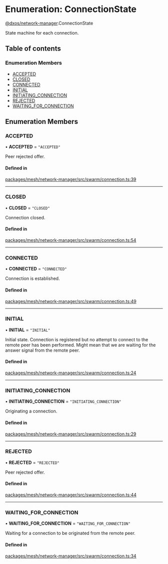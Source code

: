 # Enumeration: ConnectionState

[@dxos/network-manager](../modules/dxos_network_manager.md).ConnectionState

State machine for each connection.

## Table of contents

### Enumeration Members

- [ACCEPTED](dxos_network_manager.ConnectionState.md#accepted)
- [CLOSED](dxos_network_manager.ConnectionState.md#closed)
- [CONNECTED](dxos_network_manager.ConnectionState.md#connected)
- [INITIAL](dxos_network_manager.ConnectionState.md#initial)
- [INITIATING\_CONNECTION](dxos_network_manager.ConnectionState.md#initiating_connection)
- [REJECTED](dxos_network_manager.ConnectionState.md#rejected)
- [WAITING\_FOR\_CONNECTION](dxos_network_manager.ConnectionState.md#waiting_for_connection)

## Enumeration Members

### ACCEPTED

• **ACCEPTED** = ``"ACCEPTED"``

Peer rejected offer.

#### Defined in

[packages/mesh/network-manager/src/swarm/connection.ts:39](https://github.com/dxos/dxos/blob/32ae9b579/packages/mesh/network-manager/src/swarm/connection.ts#L39)

___

### CLOSED

• **CLOSED** = ``"CLOSED"``

Connection closed.

#### Defined in

[packages/mesh/network-manager/src/swarm/connection.ts:54](https://github.com/dxos/dxos/blob/32ae9b579/packages/mesh/network-manager/src/swarm/connection.ts#L54)

___

### CONNECTED

• **CONNECTED** = ``"CONNECTED"``

Connection is established.

#### Defined in

[packages/mesh/network-manager/src/swarm/connection.ts:49](https://github.com/dxos/dxos/blob/32ae9b579/packages/mesh/network-manager/src/swarm/connection.ts#L49)

___

### INITIAL

• **INITIAL** = ``"INITIAL"``

Initial state. Connection is registered but no attempt to connect to the remote peer has been performed. Might mean that we are waiting for the answer signal from the remote peer.

#### Defined in

[packages/mesh/network-manager/src/swarm/connection.ts:24](https://github.com/dxos/dxos/blob/32ae9b579/packages/mesh/network-manager/src/swarm/connection.ts#L24)

___

### INITIATING\_CONNECTION

• **INITIATING\_CONNECTION** = ``"INITIATING_CONNECTION"``

Originating a connection.

#### Defined in

[packages/mesh/network-manager/src/swarm/connection.ts:29](https://github.com/dxos/dxos/blob/32ae9b579/packages/mesh/network-manager/src/swarm/connection.ts#L29)

___

### REJECTED

• **REJECTED** = ``"REJECTED"``

Peer rejected offer.

#### Defined in

[packages/mesh/network-manager/src/swarm/connection.ts:44](https://github.com/dxos/dxos/blob/32ae9b579/packages/mesh/network-manager/src/swarm/connection.ts#L44)

___

### WAITING\_FOR\_CONNECTION

• **WAITING\_FOR\_CONNECTION** = ``"WAITING_FOR_CONNECTION"``

Waiting for a connection to be originated from the remote peer.

#### Defined in

[packages/mesh/network-manager/src/swarm/connection.ts:34](https://github.com/dxos/dxos/blob/32ae9b579/packages/mesh/network-manager/src/swarm/connection.ts#L34)
